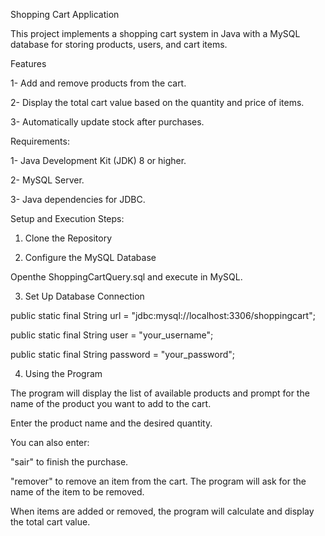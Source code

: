 Shopping Cart Application

This project implements a shopping cart system in Java with a MySQL database for storing products, users, and cart items.

Features

1- Add and remove products from the cart.

2- Display the total cart value based on the quantity and price of items.

3- Automatically update stock after purchases.

Requirements:

1- Java Development Kit (JDK) 8 or higher. 

2- MySQL Server.

3- Java dependencies for JDBC.

Setup and Execution Steps:

1. Clone the Repository
   
2. Configure the MySQL Database
   
Openthe ShoppingCartQuery.sql and execute in MySQL.

3. Set Up Database Connection
   
public static final String url = "jdbc:mysql://localhost:3306/shoppingcart";

public static final String user = "your_username";

public static final String password = "your_password";

4. Using the Program
   
The program will display the list of available products and prompt for the name of the product you want to add to the cart.

Enter the product name and the desired quantity.

You can also enter:

"sair" to finish the purchase.

"remover" to remove an item from the cart. The program will ask for the name of the item to be removed.

When items are added or removed, the program will calculate and display the total cart value.
